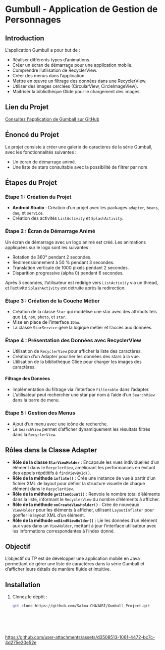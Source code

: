 # Gumbull - Application de Gestion de Personnages

## Introduction
L'application Gumbull a pour but de :
- Réaliser différents types d’animations.
- Créer un écran de démarrage pour une application mobile.
- Comprendre l’utilisation de RecyclerView.
- Créer des menus dans l’application.
- Mettre en œuvre un filtrage des données dans une RecyclerView.
- Utiliser des images cerclées (CircularView, CircleImageView).
- Maîtriser la bibliothèque Glide pour le chargement des images.

## Lien du Projet
[Consultez l'application de Gumball sur GitHub](https://github.com/Salma-CHAJARI/Gumbull_Project.git)

## Énoncé du Projet
Le projet consiste à créer une galerie de caractères de la série Gumball, avec les fonctionnalités suivantes :
- Un écran de démarrage animé.
- Une liste de stars consultable avec la possibilité de filtrer par nom.

## Étapes du Projet

### Étape 1 : Création du Projet
- **Android Studio** : Création d’un projet avec les packages `adapter`, `beans`, `dao`, et `service`.
- Création des activités `ListActivity` et `SplashActivity`.

### Étape 2 : Écran de Démarrage Animé
Un écran de démarrage avec un logo animé est créé. Les animations appliquées sur le logo sont les suivantes :
- Rotation de 360° pendant 2 secondes.
- Redimensionnement à 50 % pendant 3 secondes.
- Translation verticale de 1000 pixels pendant 2 secondes.
- Disparition progressive (alpha 0) pendant 6 secondes.

Après 5 secondes, l’utilisateur est redirigé vers `ListActivity` via un thread, et l’activité `SplashActivity` est détruite après la redirection.

### Étape 3 : Création de la Couche Métier
- Création de la classe `Star` qui modélise une star avec des attributs tels que `id`, `nom`, `photo`, et `star`.
- Mise en place de l’interface `IDao`.
- La classe `StarService` gère la logique métier et l’accès aux données.

### Étape 4 : Présentation des Données avec RecyclerView
- Utilisation de `RecyclerView` pour afficher la liste des caractères.
- Création d’un Adapter pour lier les données des stars à la vue.
- Utilisation de la bibliothèque Glide pour charger les images des caractères.

#### Filtrage des Données
- Implémentation du filtrage via l’interface `Filterable` dans l’adapter.
- L’utilisateur peut rechercher une star par nom à l’aide d’un `SearchView` dans la barre de menu.

### Étape 5 : Gestion des Menus
- Ajout d’un menu avec une icône de recherche.
- Le `SearchView` permet d’afficher dynamiquement les résultats filtrés dans la `RecyclerView`.

## Rôles dans la Classe Adapter
- **Rôle de la classe `StarViewHolder`** : Encapsule les vues individuelles d’un élément dans le `RecyclerView`, améliorant les performances en évitant des appels répétitifs à `findViewById()`.
- **Rôle de la méthode `inflate()`** : Crée une instance de vue à partir d’un fichier XML de layout pour définir la structure visuelle de chaque élément dans le `RecyclerView`.
- **Rôle de la méthode `getItemCount()`** : Renvoie le nombre total d’éléments dans la liste, informant le `RecyclerView` du nombre d’éléments à afficher.
- **Rôle de la méthode `onCreateViewHolder()`** : Crée de nouveaux `ViewHolder` pour les éléments à afficher, utilisant `LayoutInflater` pour gonfler le layout XML d’un élément.
- **Rôle de la méthode `onBindViewHolder()`** : Lie les données d’un élément aux vues dans un `ViewHolder`, mettant à jour l’interface utilisateur avec les informations correspondantes à l’index donné.

## Objectif
L’objectif du TP est de développer une application mobile en Java permettant de gérer une liste de caractères dans la série Gumball et d’afficher leurs détails de manière fluide et intuitive.

## Installation
1. Clonez le dépôt :
   ```bash
   git clone https://github.com/Salma-CHAJARI/Gumbull_Project.git







https://github.com/user-attachments/assets/d3508513-1061-4472-bc7c-4d275e20e52e



